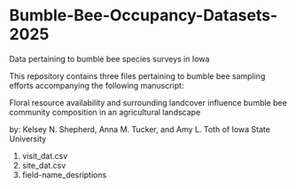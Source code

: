 # Bumble-Bee-Occupancy-Datasets-2025
Data pertaining to bumble bee species surveys in Iowa

This repository contains three files pertaining to bumble bee sampling efforts accompanying the following manuscript:

Floral resource availability and surrounding landcover influence bumble bee community composition in an agricultural landscape

by: Kelsey N. Shepherd, Anna M. Tucker, and Amy L. Toth
of Iowa State University

1) visit_dat.csv
2) site_dat.csv
3) field-name_desriptions

